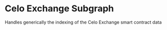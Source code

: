 # Celo Exchange Subgraph

Handles generically the indexing of the Celo Exchange smart contract data
